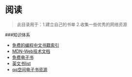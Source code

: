 阅读
====
>此目录用于：1.建立自己的书单 2.收集一些优秀的网络资源

###知识体系
- [免费的编程中文书籍索引](https://github.com/justjavac/free-programming-books-zh_CN)
- [MDN-Web技术文档](https://developer.mozilla.org/zh-CN/docs/Web)
- [免费电子书](http://my.oschina.net/wxfvm/blog/383048)
- [英文书list](http://m.oschina.net/blog/358178)
- [qq空间电子书资源](http://user.qzone.qq.com/468730630)
